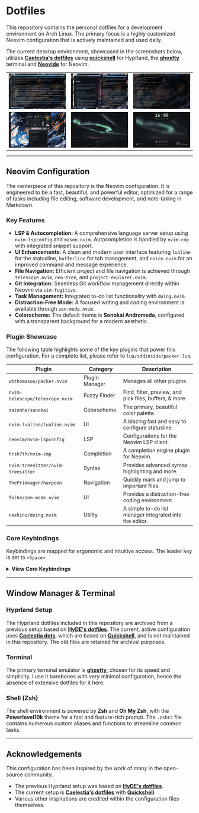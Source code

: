 # Dotfiles

This repository contains the personal dotfiles for a development environment on Arch Linux. The primary focus is a highly customized Neovim configuration that is actively maintained and used daily.

The current desktop environment, showcased in the screenshots below, utilizes [**Caelestia's dotfiles**](https://github.com/caelestia-dots/shell) using [**quickshell**](https://quickshell.outfoxxed.me) for Hyprland, the [**ghostty**](https://ghostty.org/) terminal and [**Neovide**](https://neovide.dev/) for Neovim.

<table align="center">
  <tr>
    <td align="center"><img src="assets/screenshots/dots_1.png" alt="Screenshot 1" width="400"/></td>
    <td align="center"><img src="assets/screenshots/dots_2.png" alt="Screenshot 2" width="400"/></td>
    <td align="center"><img src="assets/screenshots/dots_3.png" alt="Screenshot 3" width="400"/></td>
  </tr>
  <tr>
    <td align="center"><img src="assets/screenshots/dots_4.png" alt="Screenshot 4" width="400"/></td>
    <td align="center"><img src="assets/screenshots/dots_5.png" alt="Screenshot 5" width="400"/></td>
    <td align="center"><img src="assets/screenshots/dots_6.png" alt="Screenshot 6" width="400"/></td>
  </tr>
</table>


---

## Neovim Configuration

The centerpiece of this repository is the Neovim configuration. It is engineered to be a fast, beautiful, and powerful editor, optimized for a range of tasks including file editing, software development, and note-taking in Markdown.

### Key Features

-   **LSP & Autocompletion:** A comprehensive language server setup using `nvim-lspconfig` and `mason.nvim`. Autocompletion is handled by `nvim-cmp` with integrated snippet support.
-   **UI Enhancements:** A clean and modern user interface featuring `lualine` for the statusline, `bufferline` for tab management, and `noice.nvim` for an improved command and message experience.
-   **File Navigation:** Efficient project and file navigation is achieved through `telescope.nvim`, `neo-tree`, and `project-explorer.nvim`.
-   **Git Integration:** Seamless Git workflow management directly within Neovim via `vim-fugitive`.
-   **Task Management:** Integrated to-do list functionality with `doing.nvim`.
-   **Distraction-Free Mode:** A focused writing and coding environment is available through `zen-mode.nvim`.
-   **Colorscheme:** The default theme is **Sonokai Andromeda**, configured with a transparent background for a modern aesthetic.

### Plugin Showcase

The following table highlights some of the key plugins that power this configuration. For a complete list, please refer to `lua/xddinside/packer.lua`.

| Plugin                          | Category         | Description                                            |
| ------------------------------- | ---------------- | ------------------------------------------------------ |
| `wbthomason/packer.nvim`        | Plugin Manager   | Manages all other plugins.                             |
| `nvim-telescope/telescope.nvim` | Fuzzy Finder     | Find, filter, preview, and pick files, buffers, & more. |
| `sainnhe/sonokai`               | Colorscheme      | The primary, beautiful color palette.                  |
| `nvim-lualine/lualine.nvim`     | UI               | A blazing fast and easy to configure statusline.       |
| `neovim/nvim-lspconfig`         | LSP              | Configurations for the Neovim LSP client.              |
| `hrsh7th/nvim-cmp`              | Completion       | A completion engine plugin for Neovim.                 |
| `nvim-treesitter/nvim-treesitter`| Syntax           | Provides advanced syntax highlighting and more.        |
| `ThePrimeagen/harpoon`          | Navigation       | Quickly mark and jump to important files.              |
| `folke/zen-mode.nvim`           | UI               | Provides a distraction-free coding environment.        |
| `Hashino/doing.nvim`            | Utility          | A simple to-do list manager integrated into the editor.|

### Core Keybindings

Keybindings are mapped for ergonomic and intuitive access. The leader key is set to `<Space>`.

<details>
<summary><strong>View Core Keybindings</strong></summary>

| Keybinding        | Mode   | Description                                    |
| ----------------- | ------ | ---------------------------------------------- |
| `<leader>pv`      | Normal | Open file explorer (Netrw)                     |
| `<leader>n`       | Normal | Toggle NeoTree file explorer                   |
| `<leader>fp`      | Normal | Open Project Explorer                          |
| `<leader>pf`      | Normal | Find files with Telescope                      |
| `<C-p>`           | Normal | Find git files with Telescope                  |
| `<leader>w`       | Normal | Write (save) current buffer                    |
| `<leader>q`       | Normal | Quit current buffer                            |
| `<Tab>` / `<S-Tab>` | Normal | Cycle through buffers                          |
| `<leader>gs`      | Normal | Open Git status (Fugitive)                     |
| `<leader>zz`      | Normal | Toggle Zen Mode                                |
| `<leader>da`      | Normal | Doing.nvim: Add a new task                     |
| `<leader>de`      | Normal | Doing.nvim: Edit tasks                         |
| `K`               | Normal | Show LSP hover documentation                   |
| `gd`              | Normal | Go to definition                               |
| `<leader>f`       | Normal | Format buffer with LSP                         |

*For a complete list, please refer to the `keymaps.md` file.*

</details>

---

## Window Manager & Terminal

### Hyprland Setup

The Hyprland dotfiles included in this repository are archived from a previous setup based on [**HyDE's dotfiles**](https://github.com/HyDE-Project/HyDE). The current, active configuration uses [**Caelestia dots**](https://github.com/caelestia-dots/shell), which are based on [**Quickshell**](https://quickshell.outfoxxed.me/), and is not maintained in this repository. The old files are retained for archival purposes.

### Terminal

The primary terminal emulator is [**ghostty**](https://ghostty.org/), chosen for its speed and simplicity. I use it barebones with very  minimal configuration, hence the absence of extensive dotfiles for it here.

### Shell (Zsh)

The shell environment is powered by **Zsh** and **Oh My Zsh**, with the **Powerlevel10k** theme for a fast and feature-rich prompt. The `.zshrc` file contains numerous custom aliases and functions to streamline common tasks.

---

## Acknowledgements

This configuration has been inspired by the work of many in the open-source community.
- The previous Hyprland setup was based on [**HyDE's dotfiles**](https://github.com/HyDE-Project/HyDE).
- The current setup is [**Caelestia's dotfiles**](https://github.com/caelestia-dots/shell) with [**Quickshell**](https://quickshell.outfoxxed.me/).
- Various other inspirations are credited within the configuration files themselves.
